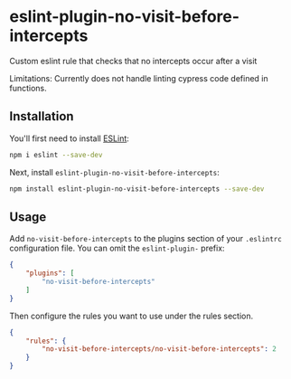 # eslint-plugin-no-visit-before-intercepts

Custom eslint rule that checks that no intercepts occur after a visit


Limitations: 
Currently does not handle linting cypress code defined in functions.

## Installation

You'll first need to install [ESLint](https://eslint.org/):

```sh
npm i eslint --save-dev
```

Next, install `eslint-plugin-no-visit-before-intercepts`:

```sh
npm install eslint-plugin-no-visit-before-intercepts --save-dev
```

## Usage

Add `no-visit-before-intercepts` to the plugins section of your `.eslintrc` configuration file. You can omit the `eslint-plugin-` prefix:

```json
{
    "plugins": [
        "no-visit-before-intercepts"
    ]
}
```


Then configure the rules you want to use under the rules section.

```json
{
    "rules": {
        "no-visit-before-intercepts/no-visit-before-intercepts": 2
    }
}
```

